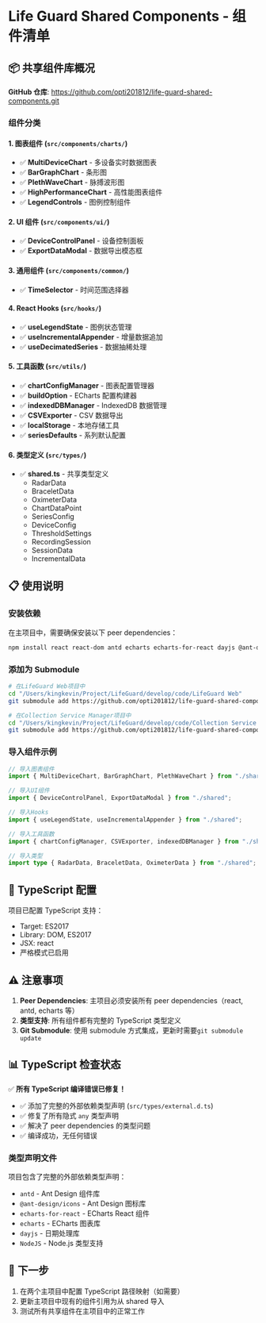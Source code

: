 # Life Guard Shared Components - 组件清单

## 📦 共享组件库概况

**GitHub 仓库**: https://github.com/opti201812/life-guard-shared-components.git

### 组件分类

#### 1. 图表组件 (`src/components/charts/`)

-  ✅ **MultiDeviceChart** - 多设备实时数据图表
-  ✅ **BarGraphChart** - 条形图
-  ✅ **PlethWaveChart** - 脉搏波形图
-  ✅ **HighPerformanceChart** - 高性能图表组件
-  ✅ **LegendControls** - 图例控制组件

#### 2. UI 组件 (`src/components/ui/`)

-  ✅ **DeviceControlPanel** - 设备控制面板
-  ✅ **ExportDataModal** - 数据导出模态框

#### 3. 通用组件 (`src/components/common/`)

-  ✅ **TimeSelector** - 时间范围选择器

#### 4. React Hooks (`src/hooks/`)

-  ✅ **useLegendState** - 图例状态管理
-  ✅ **useIncrementalAppender** - 增量数据追加
-  ✅ **useDecimatedSeries** - 数据抽稀处理

#### 5. 工具函数 (`src/utils/`)

-  ✅ **chartConfigManager** - 图表配置管理器
-  ✅ **buildOption** - ECharts 配置构建器
-  ✅ **indexedDBManager** - IndexedDB 数据管理
-  ✅ **CSVExporter** - CSV 数据导出
-  ✅ **localStorage** - 本地存储工具
-  ✅ **seriesDefaults** - 系列默认配置

#### 6. 类型定义 (`src/types/`)

-  ✅ **shared.ts** - 共享类型定义
   -  RadarData
   -  BraceletData
   -  OximeterData
   -  ChartDataPoint
   -  SeriesConfig
   -  DeviceConfig
   -  ThresholdSettings
   -  RecordingSession
   -  SessionData
   -  IncrementalData

## 📋 使用说明

### 安装依赖

在主项目中，需要确保安装以下 peer dependencies：

```bash
npm install react react-dom antd echarts echarts-for-react dayjs @ant-design/icons
```

### 添加为 Submodule

```bash
# 在LifeGuard Web项目中
cd "/Users/kingkevin/Project/LifeGuard/develop/code/LifeGuard Web"
git submodule add https://github.com/opti201812/life-guard-shared-components.git src/shared

# 在Collection Service Manager项目中
cd "/Users/kingkevin/Project/LifeGuard/develop/code/Collection Service Manager/react-app"
git submodule add https://github.com/opti201812/life-guard-shared-components.git src/shared
```

### 导入组件示例

```typescript
// 导入图表组件
import { MultiDeviceChart, BarGraphChart, PlethWaveChart } from "./shared";

// 导入UI组件
import { DeviceControlPanel, ExportDataModal } from "./shared";

// 导入Hooks
import { useLegendState, useIncrementalAppender } from "./shared";

// 导入工具函数
import { chartConfigManager, CSVExporter, indexedDBManager } from "./shared";

// 导入类型
import type { RadarData, BraceletData, OximeterData } from "./shared";
```

## 🔧 TypeScript 配置

项目已配置 TypeScript 支持：

-  Target: ES2017
-  Library: DOM, ES2017
-  JSX: react
-  严格模式已启用

## ⚠️ 注意事项

1. **Peer Dependencies**: 主项目必须安装所有 peer dependencies（react, antd, echarts 等）
2. **类型支持**: 所有组件都有完整的 TypeScript 类型定义
3. **Git Submodule**: 使用 submodule 方式集成，更新时需要`git submodule update`

## 📊 TypeScript 检查状态

✅ **所有 TypeScript 编译错误已修复！**

-  ✅ 添加了完整的外部依赖类型声明 (`src/types/external.d.ts`)
-  ✅ 修复了所有隐式 `any` 类型声明
-  ✅ 解决了 peer dependencies 的类型问题
-  ✅ 编译成功，无任何错误

### 类型声明文件

项目包含了完整的外部依赖类型声明：

-  `antd` - Ant Design 组件库
-  `@ant-design/icons` - Ant Design 图标库
-  `echarts-for-react` - ECharts React 组件
-  `echarts` - ECharts 图表库
-  `dayjs` - 日期处理库
-  `NodeJS` - Node.js 类型支持

## 🚀 下一步

1. 在两个主项目中配置 TypeScript 路径映射（如需要）
2. 更新主项目中现有的组件引用为从 shared 导入
3. 测试所有共享组件在主项目中的正常工作
